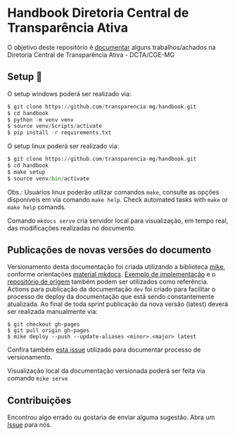 Handbook Diretoria Central de Transparência Ativa
===

O objetivo deste repositório é [documentar](https://transparencia-mg.github.io/handbook/0.1/) alguns trabalhos/achados na Diretoria Central de Transparência Ativa - DCTA/CGE-MG

## Setup :open_book:

O setup windows poderá ser realizado via:

```Python
$ git clone https://github.com/transparencia-mg/handbook.git
$ cd handbook  
$ python -m venv venv
$ source venv/Scripts/activate
$ pip install -r requirements.txt
```

O setup linux poderá ser realizado via:

```Python
$ git clone https://github.com/transparencia-mg/handbook.git
$ cd handbook  
$ make setup
$ source venv/bin/activate
```

Obs.: Usuários linux poderão utilizar comandos `make`, consulte as opções disponíveis em via comando `make help`.
Check automated tasks with `make` or `make help` comands.

Comando `mkdocs serve` cria servidor local para visualização, em tempo real, das modificações realizadas no documento.

## Publicações de novas versões do documento

Versionamento desta documentação foi criada utilizando a biblioteca [mike](https://github.com/jimporter/mike), conforme orientações [material mkdocs](https://squidfunk.github.io/mkdocs-material/setup/setting-up-versioning/?h=version#versioning). 
[Exemplo de implementação](https://squidfunk.github.io/mkdocs-material-example-versioning/0.3/) e o [repositório de origem](https://github.com/squidfunk/mkdocs-material-example-versioning) também podem ser utilizados como referência.
Actions para publicação da documentação `dev` foi criado para facilitar o processo de deploy da documentação que está sendo constantemente atualizada.
Ao final de toda sprint publicação da nova versão (latest) deverá ser realizada manualmente via:

```
$ git checkout gh-pages
$ git pull origin gh-pages
$ mike deploy --push --update-aliases <minor>.<major> latest
```
Confira também [esta issue](https://github.com/transparencia-mg/work-stefanini/issues/17) utilizado para documentar processo de versionamento.

Visualização local da documentação versionada poderá ser feita via comando `mike serve`

## Contribuições

Encontrou algo errado ou gostaria de enviar alguma sugestão. 
Abra um [Issue](https://github.com/transparencia-mg/handbook/issues) para nós.
